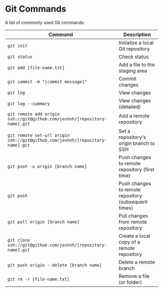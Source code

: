 Git Commands
============

A list of commonly used Git commands:

| Command | Description |
| ------- | ----------- |
| `git init` | Initialize a local Git repository | 
| `git status` | Check status |
| `git add [file-name.txt]` | Add a file to the staging area |
| `git commit -m "[commit message]"` | Commit changes |
| `git log` | View changes |
| `git log --summary` | View changes (detailed) |
| `git remote add origin ssh://git@github.com/joshnh/[repository-name].git` | Add a remote repository |
| `git remote set-url origin ssh://git@github.com/joshnh/[repository-name].git` | Set a repository's origin branch to SSH |
| `git push -u origin [branch name]` | Push changes to remote repository (first time) |
| `git push` | Push changes to remote repository (subsequent times) |
| `git pull origin [branch name]` | Pull changes from remote repository |
| `git clone ssh://git@github.com/joshnh/[repository-name].git` | Create a local copy of a remote repository |
| `git push origin --delete [branch name]` | Delete a remote branch |
| `git rm -r [file-name.txt]` | Remove a file (or folder) |